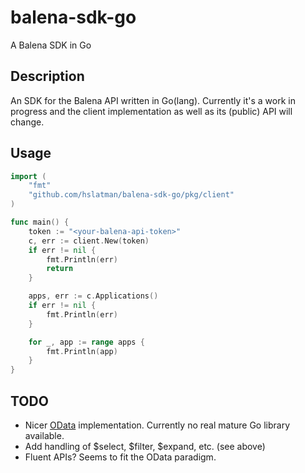 # balena-sdk-go

A Balena SDK in Go

## Description

An SDK for the Balena API written in Go(lang).
Currently it's a work in progress and the client implementation as well as its (public) API will change.

## Usage

```go
import (
    "fmt"
	"github.com/hslatman/balena-sdk-go/pkg/client"
)

func main() {
	token := "<your-balena-api-token>"
	c, err := client.New(token)
	if err != nil {
		fmt.Println(err)
		return
	}

	apps, err := c.Applications()
	if err != nil {
		fmt.Println(err)
	}

	for _, app := range apps {
		fmt.Println(app)
	}
}
```

## TODO

* Nicer [OData](https://www.odata.org/) implementation. Currently no real mature Go library available.
* Add handling of $select, $filter, $expand, etc. (see above)
* Fluent APIs? Seems to fit the OData paradigm.
